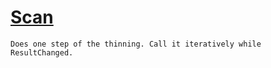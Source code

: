 # [Scan](./HSCPThinningStep-100664156.md)

`Does one step of the thinning. Call it iteratively while ResultChanged.`
